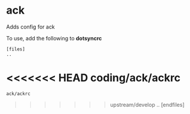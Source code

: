 ack
===

Adds config for ack

To use, add the following to **dotsyncrc**

    [files]
    ..
<<<<<<< HEAD
    coding/ack/ackrc
=======
    ack/ackrc
>>>>>>> upstream/develop
    ..
    [endfiles]

